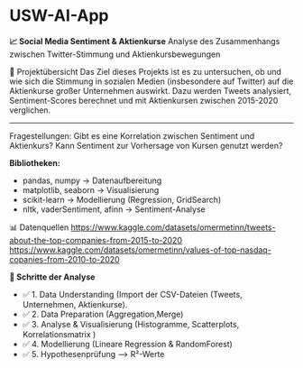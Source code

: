 # USW-AI-App

**📈 Social Media Sentiment & Aktienkurse**
Analyse des Zusammenhangs zwischen Twitter-Stimmung und Aktienkursbewegungen

📌 Projektübersicht
Das Ziel dieses Projekts ist es zu untersuchen, ob und wie sich die Stimmung in sozialen Medien (insbesondere auf Twitter) auf die Aktienkurse großer Unternehmen auswirkt.
Dazu werden Tweets analysiert, Sentiment-Scores berechnet und mit Aktienkursen zwischen 2015-2020 verglichen.

-------------------------------------------------------------
Fragestellungen:
Gibt es eine Korrelation zwischen Sentiment und Aktienkurs?
Kann Sentiment zur Vorhersage von Kursen genutzt werden?

**Bibliotheken:**

- pandas, numpy → Datenaufbereitung
- matplotlib, seaborn → Visualisierung
- scikit-learn → Modellierung (Regression, GridSearch)
- nltk, vaderSentiment, afinn → Sentiment-Analyse

📊 Datenquellen
https://www.kaggle.com/datasets/omermetinn/tweets-about-the-top-companies-from-2015-to-2020
https://www.kaggle.com/datasets/omermetinn/values-of-top-nasdaq-copanies-from-2010-to-2020

**📑 Schritte der Analyse**
- ✅ 1. Data Understanding (Import der CSV-Dateien (Tweets, Unternehmen, Aktienkurse).
- ✅ 2. Data Preparation (Aggregation,Merge)
- ✅ 3. Analyse & Visualisierung (Histogramme, Scatterplots, Korrelationsmatrix )
- ✅ 4. Modellierung (Lineare Regression & RandomForest)
- ✅ 5. Hypothesenprüfung --> R²-Werte
